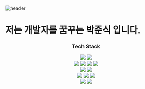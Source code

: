 ### 
![header](https://capsule-render.vercel.app/api?type=waving&color=gradient&height=120&animation=fadeIn&section=footer&text=🚗🚘🚛&fontAlign=70)
<h1>
    저는 개발자를 꿈꾸는 <b>박준식</b> 입니다.
</h1>

<div align="center">
<h3>Tech Stack</h3>
</div>

<div align="center">
    <p>
        <img src="https://img.shields.io/badge/Java-007396?style=flat&logo=Java&logoColor=white" />
        <img src="https://img.shields.io/badge/JavaScript-F7DF1E?style=flat&logo=JavaScript&logoColor=white" />
        <br>
        <img src="https://img.shields.io/badge/HTML5-E34F26?style=flat&logo=HTML5&logoColor=white" />
	    <img src="https://img.shields.io/badge/CSS3-1572B6?style=flat&logo=CSS3&logoColor=white" />
        <img src="https://img.shields.io/badge/Bootstrap-7952B3?style=flat&logo=Bootstrap&logoColor=white" />
        <img src="https://img.shields.io/badge/jQuery-0769AD?style=flat&logo=jQuery&logoColor=white" />
        <br>
        <img src="https://img.shields.io/badge/Spring-6DB33F?style=flat&logo=Spring&logoColor=white" />
	    <img src="https://img.shields.io/badge/Spring Boot-6DB33F?style=flat&logo=Spring Boot&logoColor=white" />
        <br>
        <img src="https://img.shields.io/badge/Thymeleaf-005F0F?style=flat&logo=Thymeleaf&logoColor=white" />
	    <img src="https://img.shields.io/badge/Handlebars.js-000000?style=flat&logo=Handlebars.js&logoColor=white" />
         <img src="https://img.shields.io/badge/Ajax-3d5a80?style=flat&logo=Ajax&logoColor=white" />
        <br>
        <img src="https://img.shields.io/badge/Oracle SQL-F80000?style=flat&logo=Oracle&logoColor=white" />
        <img src="https://img.shields.io/badge/MyBatis-bf0603?style=flat&logo=Java&logoColor=white" />
    </p>
</div>

<!--
**Vipgudanju/Vipgudanju** is a ✨ _special_ ✨ repository because its `README.md` (this file) appears on your GitHub profile.

Here are some ideas to get you started:

- 🔭 I’m currently working on ...
- 🌱 I’m currently learning ...
- 👯 I’m looking to collaborate on ...
- 🤔 I’m looking for help with ...
- 💬 Ask me about ...
- 📫 How to reach me: ...
- 😄 Pronouns: ...
- ⚡ Fun fact: ...
-->
